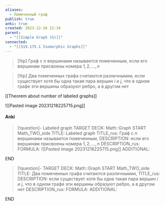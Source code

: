 ```yaml
---
aliases:
  - Помеченный граф
publish: true
anki: true
created: 2023-12-16 21:34
parent:
  - "[[Simple Graph (G)]]"
connected:
  - "[[519.175.1 Isomorphic Graphs]]"
---
```


> [!tip] Граф с $n$ вершинами называется помеченным, 
> если его вершинам присвоены номера $1, 2, ..., n$

> [!tip] Два помеченных графа считаются различнымии, 
если существует хотя бы одна такая пара вершин $i$ и $j$, что в одном графе эти вершины образуют ребро, а в другом нет


[[Theorem about number of labeled graphs]]

![[Pasted image 20231218225715.png]]

#### Anki
> [!question]- Labeled graph
TARGET DECK: Math::Graph 
START
Math_TWO_side
TITLE: Labeled graph
TITLE_rus: Граф с $n$ вершинами называется помеченным, 
DESCRIPTION: если его вершинам присвоены номера $1, 2, ..., n$
DESCRIPTION_rus: 
FORMULA: ![[Pasted image 20231218225715.png]]
ADDITIONAL:
<!--ID: 1705263411201-->
END

> [!question]-
TARGET DECK: Math::Graph 
START
Math_TWO_side
TITLE: Два помеченных графа считаются различнымии,
TITLE_rus: 
DESCRIPTION: если существует хотя бы одна такая пара вершин $i$ и $j$, что в одном графе эти вершины образуют ребро, а в другом нет
DESCRIPTION_rus: 
FORMULA: 
ADDITIONAL:
<!--ID: 1705263411220-->
END








